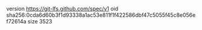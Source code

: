 version https://git-lfs.github.com/spec/v1
oid sha256:0cda6d60b3f1d93338a1ac53e811f1f422586dbf47c5055f45c8e056ef72614a
size 3523
